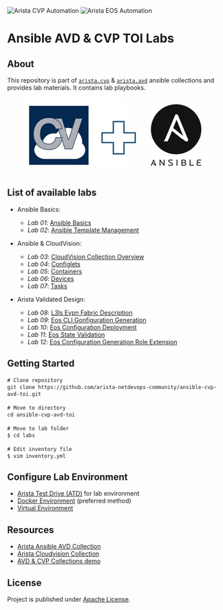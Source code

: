 ![Arista CVP Automation](https://img.shields.io/badge/Arista-CVP%20Automation-blue) ![Arista EOS Automation](https://img.shields.io/badge/Arista-EOS%20Automation-blue)

# Ansible AVD & CVP TOI Labs

## About

This repository is part of [`arista.cvp`](https://github.com/aristanetworks/ansible-cvp) & [`arista.avd`](https://github.com/aristanetworks/ansible-avd) ansible collections and provides lab materials. It contains lab playbooks.

<p align="center">
  <img src='docs/imgs/cv_ansible_logo.png' alt='Arista CloudVision and Ansible'/>
</p>

## List of available labs

- Ansible Basics:
  - _Lab 01_: [Ansible Basics](labs/lab01-ansible-basics)
  - _Lab 02_: [Ansible Template Management](labs/lab02-ansible-template-mgt)

- Ansible & CloudVision:

  - _Lab 03_: [CloudVision Collection Overview](labs/lab03-arista.cvp-overview)
  - _Lab 04_: [Configlets](labs/lab04-cv-configlets)
  - _Lab 05_: [Containers](labs/lab05-cv-containers)
  - _Lab 06_: [Devices](labs/lab06-cv-device)
  - _Lab 07_: [Tasks](labs/lab07-cv-tasks)


- Arista Validated Design:
  - _Lab 08_: [L3ls Evpn Fabric Description](labs/lab08-avd-l3ls-evpn)
  - _Lab 09_: [Eos CLI Gonfiguration Generation](labs/lab09-avd-eos-cli-config-gen)
  - _Lab 10_: [Eos Configuration Deployment](labs/lab10-avd-eos-config-deploy)
  - _Lab 11_: [Eos State Validation](labs/lab11-avd-eos-state-validate)
  - _Lab 12_: [Eos Configuration Generation Role Extension](labs/lab12-avd-eos-config-gen-extension)

## Getting Started

```shell
# Clone repository
git clone https://github.com/arista-netdevops-community/ansible-cvp-avd-toi.git

# Move to directory
cd ansible-cvp-avd-toi

# Move to lab folder
$ cd labs

# Edit inventory file
$ vim inventory.yml
```

## Configure Lab Environment

- [Arista Test Drive (ATD)](docs/atd-setup.md) for lab environment
- [Docker Environment](docs/docker-setup.md) (preferred method)
- [Virtual Environment](docs/venv-setup.md)

## Resources

- [Arista Ansible AVD Collection](https://github.com/aristanetworks/ansible-avd)
- [Arista Cloudvision Collection](https://github.com/aristanetworks/ansible-cvp)
- [AVD & CVP Collections demo](https://github.com/arista-netdevops-community/ansible-avd-cloudvision-demo)

## License

Project is published under [Apache License]().
